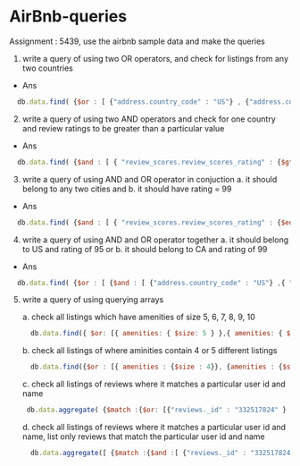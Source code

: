 # AirBnb-queries
Assignment : 5439, use the airbnb sample data and make the queries

1. write a query of using two OR operators, and check for listings from any two countries
- Ans 
```js
  db.data.find( {$or : [ {"address.country_code" : "US"} , {"address.country_code" : "AU"}]} ).count()
```
2. write a query of using two AND operators and check for one country and review ratings to be greater than a particular value
- Ans
```js
  db.data.find( {$and : [ { "review_scores.review_scores_rating" : {$gt : 95}},{ "address.country_code" : "US" }] } ) .count()
```

3. write a query of using AND and OR operator in conjuction
    a. it should belong to any two cities and
    b. it should have rating = 99
- Ans
```js
  db.data.find( {$and : [ { "review_scores.review_scores_rating" : {$eq : 99}},{ $or : [ {"address.country_code" : "US"} , {"address.country_code" : "AU"}] }] } ).count()
```
4. write a query of using AND and OR operator together
    a. it should belong to US and rating of 95 or
    b. it should belong to CA and rating of 99
- Ans
```js
  db.data.find( {$or : [ {$and : [ {"address.country_code" : "US"} ,{ "review_scores.review_scores_rating" : {$eq : 95}}] }, {$and : [ {"address.country_code" : "CA"} ,{ "review_scores.review_scores_rating" : {$eq : 99}}] }] } ).count()
```

5. write a query of using querying arrays
    
    a. check all listings which have amenities of size 5, 6, 7, 8, 9, 10
    ```js 
      db.data.find({ $or: [{ amenities: { $size: 5 } },{ amenities: { $size: 6 } }, { amenities: { $size: 7 } },{ amenities: { $size: 8 } },{ amenities: { $size: 9 } },{ amenities: { $size: 10 } }  ] }).count()
    ```
    b. check all listings of where aminities contain 4 or 5 different listings 
    ```js
      db.data.find({$or : [{ amenities : {$size : 4}}, {amenities : {$size : 5 }}]} ).count()
    ```
    c. check all listings of reviews where it matches a particular user id and name
    ```js
     db.data.aggregate( {$match :{$or: [{"reviews._id" : "332517824" } , { "reviews.reviewer_name" : "Martin"}]}})
    ```
    d. check all listings of reviews where it matches a particular user id and name, list only reviews that match the particular user id and name
    ```js
      db.data.aggregate([ {$match :{$and :[ {"reviews._id" : "332517824" } , { "reviews.reviewer_name" : "Martin" }]}} ,{$project : {"reviews._id":1,  "reviews.reviewer_name":1 }}] )
    ```
